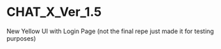 # CHAT_X_Ver_1.5
New Yellow UI with Login Page 
(not the final repe just made it for testing purposes)
